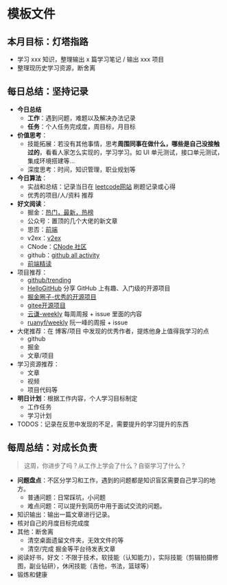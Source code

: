 # 模板文件

## 本月目标：灯塔指路

- 学习 xxx 知识，整理输出 x 篇学习笔记 / 输出 xxx 项目
- 整理现历史学习资源，断舍离

## 每日总结：坚持记录

- **今日总结**
  - **工作**：遇到问题，难题以及解决办法记录
  - **任务**：个人任务完成度，周目标，月目标
- **价值思考**：
  - 技能拓展：若没有其他事情，思考**周围同事在做什么，哪些是自己没接触过的**，看看人家怎么实现的，学习学习。如 UI 单元测试，接口单元测试，集成环境搭建等...
  - 深度思考：时间，知识管理，职业规划等
- **今日算法**：
  - 实战和总结：记录当日在 [leetcode网站](https://leetcode-cn.com/) 刷题记录或心得
  - 优秀的项目/人/资料 推荐
- **好文阅读**：
  - 掘金：[热门，最新，热榜](https://juejin.cn/frontend)
  - 公众号：置顶的几个大佬的新文章
  - 思否：[前端](https://segmentfault.com/channel/frontend)
  - v2ex：[v2ex](https://www.v2ex.com/?tab=tech)
  - CNode：[CNode 社区](https://cnodejs.org/?tab=all)
  - github：[github all activity](https://github.com/)
  - [前端精读](https://github.com/ascoders/weekly)
- 项目推荐：
  - [github/trending](https://github.com/trending)
  - [HelloGitHub](https://hellogithub.com/) 分享 GitHub 上有趣、入门级的开源项目
  - [掘金圈子-优秀的开源项目](https://juejin.cn/pin/club/6824710203196309518?sort=newest)
  - [gitee开源项目](https://gitee.com/explore/all)
  - [云谦-weekly](https://github.com/sorrycc/weekly/issues) 每周周报 + issue 里面的内容
  - [ruanyf/weekly](https://github.com/ruanyf/weekly/issues) 阮一峰的周报 + issue
- 大佬推荐：在 博客/项目 中发现的优秀作者，提炼他身上值得我学习的点
  - github
  - 掘金
  - 文章/项目
- 学习资源推荐：
  - 文章
  - 视频
  - 项目代码等
- **明日计划**：根据工作内容，个人学习目标制定
  - 工作任务
  - 学习计划
- TODOS：记录在反思中发现的不足，需要提升的学习提升的东西

## 每周总结：对成长负责

> 这周，你进步了吗？从工作上学会了什么？自驱学习了什么？

- **问题盘点**：不区分学习和工作，遇到的问题都是知识盲区需要自己学习的地方。
  - 普通问题：日常踩坑，小问题
  - 难点问题：可以提升到简历中用于面试交流的问题。
- 知识输出：输出一篇文章进行记录。
- 核对自己的月度目标完成度
- 其他：断舍离
  - 清空桌面遗留文件夹，无效文件的等
  - 清空/完成 掘金等平台待发表文章
- 阅读好书，好文：不限于技术，软技能（认知能力），实际技能（剪辑拍摄修图，副业钻研），休闲技能（吉他，书法，篮球等）
- 锻炼和健康

